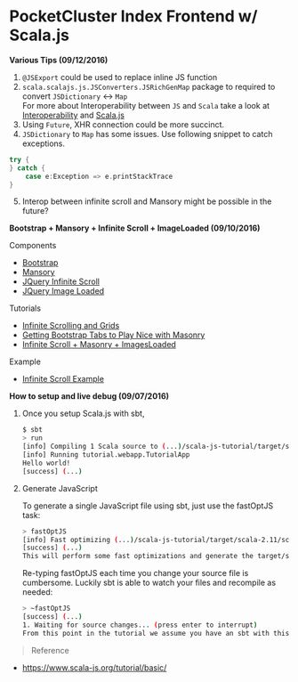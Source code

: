 # PocketCluster Index Frontend w/ Scala.js

**Various Tips (09/12/2016)** 

1. `@JSExport` could be used to replace inline JS function  
2. `scala.scalajs.js.JSConverters.JSRichGenMap` package to required to convert `JSDictionary` <-> `Map`  
For more about Interoperability between `JS` and `Scala` take a look at [Interoperability](https://www.scala-js.org/doc/interoperability/) and [Scala.js](https://github.com/scala-js/scala-js)
3. Using `Future`, XHR connection could be more succinct.
4. `JSDictionary` to `Map` has some issues. Use following snippet to catch exceptions.

  ```scala
  try {
  } catch {
      case e:Exception => e.printStackTrace
  }
  ```
5. Interop between infinite scroll and Mansory might be possible in the future?

**Bootstrap + Mansory + Infinite Scroll + ImageLoaded (09/10/2016)**

Components  

  - [Bootstrap](http://getbootstrap.com/)
  - [Mansory](http://masonry.desandro.com/)
  - [JQuery Infinite Scroll](https://github.com/infinite-scroll/infinite-scroll)
  - [JQuery Image Loaded](http://imagesloaded.desandro.com/)

Tutorials

  - [Infinite Scrolling and Grids](https://www.sitepoint.com/jquery-infinite-scrolling-demos/)
  - [Getting Bootstrap Tabs to Play Nice with Masonry](https://www.sitepoint.com/bootstrap-tabs-play-nice-with-masonry/)
  - [Infinite Scroll + Masonry + ImagesLoaded](https://gist.github.com/gregrickaby/10383879)

Example
  - [Infinite Scroll Example](Infinite-scroll-example.zip)

**How to setup and live debug (09/07/2016)** 

1. Once you setup Scala.js with sbt, 

    ```sh
    $ sbt
    > run
    [info] Compiling 1 Scala source to (...)/scala-js-tutorial/target/scala-2.11/classes...
    [info] Running tutorial.webapp.TutorialApp
    Hello world!
    [success] (...)
    ```

2. Generate JavaScript

    To generate a single JavaScript file using sbt, just use the fastOptJS task:

    ```sh
    > fastOptJS
    [info] Fast optimizing (...)/scala-js-tutorial/target/scala-2.11/scala-js-tutorial-fastopt.js
    [success] (...)
    This will perform some fast optimizations and generate the target/scala-2.11/scala-js-tutorial-fastopt.js file containing the JavaScript code.
    ```

    Re-typing fastOptJS each time you change your source file is cumbersome. Luckily sbt is able to watch your files and recompile as needed:
    
    ```sh
    > ~fastOptJS
    [success] (...)
    1. Waiting for source changes... (press enter to interrupt)
    From this point in the tutorial we assume you have an sbt with this command running, so we don’t need to bother with rebuilding each time.
    ```

> Reference  
  
- <https://www.scala-js.org/tutorial/basic/>